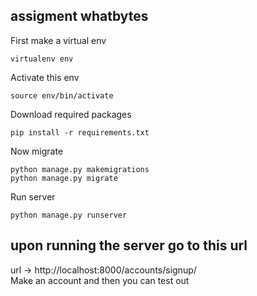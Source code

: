 ## assigment whatbytes
First make a virtual env  
```
virtualenv env
```
Activate this env 
```
source env/bin/activate
```
Download required packages 
```
pip install -r requirements.txt
```
Now migrate  
```
python manage.py makemigrations
python manage.py migrate
```
Run server
```
python manage.py runserver
```
## upon running the server go to this url 
url -> http://localhost:8000/accounts/signup/  
Make an account and then you can test out  

